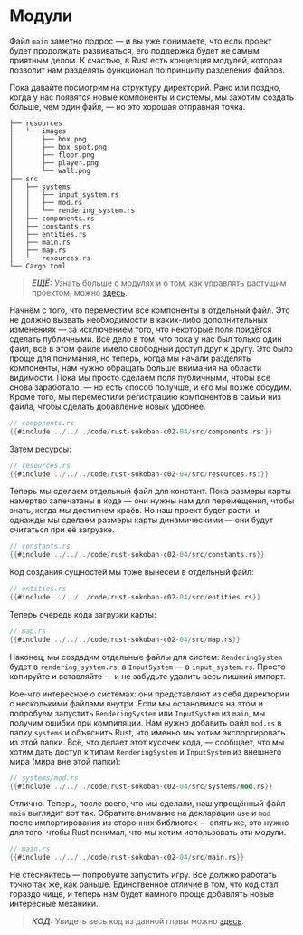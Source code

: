# Модули

Файл `main` заметно подрос — и вы уже понимаете, что если проект будет продолжать развиваться, его поддержка будет не самым приятным делом. К счастью, в Rust есть концепция модулей, которая позволит нам разделять функционал по принципу разделения файлов.

Пока давайте посмотрим на структуру директорий. Рано или поздно, когда у нас появятся новые компоненты и системы, мы захотим создать больше, чем один файл, — но это хорошая отправная точка.

```
├── resources
│   └── images
│       ├── box.png
│       ├── box_spot.png
│       ├── floor.png
│       ├── player.png
│       └── wall.png
├── src
│   ├── systems
│   │   ├── input_system.rs
│   │   ├── mod.rs
│   │   └── rendering_system.rs
│   ├── components.rs
│   ├── constants.rs
│   ├── entities.rs
│   ├── main.rs
│   ├── map.rs
│   └── resources.rs
└── Cargo.toml
```

> ***ЕЩЁ:*** Узнать больше о модулях и о том, как управлять растущим проектом, можно [здесь](https://doc.rust-lang.org/book/ch07-00-managing-growing-projects-with-packages-crates-and-modules.html).

Начнём с того, что переместим все компоненты в отдельный файл. Это не должно вызвать необходимости в каких-либо дополнительных изменениях — за исключением того, что некоторые поля придётся сделать публичными. Всё дело в том, что пока у нас был только один файл, всё в этом файле имело свободный доступ друг к другу. Это было проще для понимания, но теперь, когда мы начали разделять компоненты, нам нужно обращать больше внимания на области видимости. Пока мы просто сделаем поля публичными, чтобы всё снова заработало, — но есть способ получше, и его мы позже обсудим. Кроме того, мы переместили регистрацию компонентов в самый низ файла, чтобы сделать добавление новых удобнее.

```rust
// components.rs
{{#include ../../../code/rust-sokoban-c02-04/src/components.rs:}}
```

Затем ресурсы:

```rust
// resources.rs
{{#include ../../../code/rust-sokoban-c02-04/src/resources.rs:}}
```

Теперь мы сделаем отдельный файл для констант. Пока размеры карты намертво запечатаны в коде — они нужны нам для перемещения, чтобы знать, когда мы достигнем краёв. Но наш проект будет расти, и однажды мы сделаем размеры карты динамическими — они будут считаться при её загрузке.

```rust
// constants.rs
{{#include ../../../code/rust-sokoban-c02-04/src/constants.rs}}
```

Код создания сущностей мы тоже вынесем в отдельный файл:

```rust
// entities.rs
{{#include ../../../code/rust-sokoban-c02-04/src/entities.rs}}
```

Теперь очередь кода загрузки карты:

```rust
// map.rs
{{#include ../../../code/rust-sokoban-c02-04/src/map.rs}}
```

Наконец, мы создадим отдельные файлы для систем: `RenderingSystem` будет в `rendering_system.rs`, а `InputSystem` — в `input_system.rs`. Просто копируйте и вставляйте — и не забудьте удалить весь лишний импорт.

Кое-что интересное о системах: они представляют из себя директории с несколькими файлами внутри. Если мы остановимся на этом и попробуем запустить `RenderingSystem` или `InputSystem` из `main`, мы получим ошибки при компиляции. Нам нужно добавить файл `mod.rs` в папку `systems` и объяснить Rust, что именно мы хотим экспортировать из этой папки. Всё, что делает этот кусочек кода, — сообщает, что мы хотим дать доступ к типам `RenderingSystem` и `InputSystem` из внешнего мира (мира вне этой папки):

```rust
// systems/mod.rs
{{#include ../../../code/rust-sokoban-c02-04/src/systems/mod.rs}}
```

Отлично. Теперь, после всего, что мы сделали, наш упрощённый файл `main` выглядит вот так. Обратите внимание на декларации `use` и `mod` после импортирования из сторонних библиотек — опять же, это нужно для того, чтобы Rust понимал, что мы хотим использовать эти модули.

```rust
// main.rs
{{#include ../../../code/rust-sokoban-c02-04/src/main.rs}}
```

Не стесняйтесь — попробуйте запустить игру. Всё должно работать точно так же, как раньше. Единственное отличие в том, что код стал гораздо чище, и теперь нам будет намного проще добавлять новые интересные механики.

> ***КОД:*** Увидеть весь код из данной главы можно [здесь](https://github.com/iolivia/rust-sokoban/tree/master/code/rust-sokoban-c02-04).
